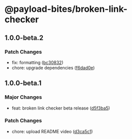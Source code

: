 # @payload-bites/broken-link-checker

## 1.0.0-beta.2

### Patch Changes

- fix: formatting ([bc30832](https://github.com/rilrom/payload-bites/commit/bc30832))
- chore: upgrade dependencies ([f6dad0e](https://github.com/rilrom/payload-bites/commit/f6dad0e))

## 1.0.0-beta.1

### Major Changes

- feat: broken link checker beta release ([d5f3ba5](https://github.com/rilrom/payload-bites/commit/d5f3ba5))

### Patch Changes

- chore: upload README video ([d3ca5c1](https://github.com/rilrom/payload-bites/commit/d3ca5c1))
